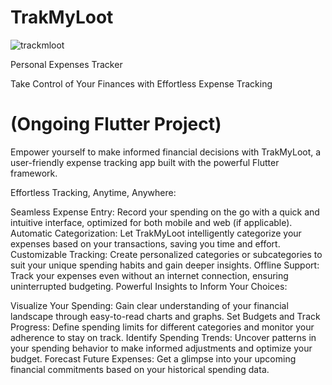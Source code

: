# TrakMyLoot

![trackmloot](https://github.com/kavindus0/TrakMyLoot/assets/126804361/ca0a0dc2-e453-4958-a56b-8e470047f9b9)

Personal Expenses Tracker

Take Control of Your Finances with Effortless Expense Tracking 
# (Ongoing Flutter Project)

 Empower yourself to make informed financial decisions with TrakMyLoot, a user-friendly expense tracking app built with the powerful Flutter framework.

 Effortless Tracking, Anytime, Anywhere:

Seamless Expense Entry: Record your spending on the go with a quick and intuitive interface, optimized for both mobile and web (if applicable).
Automatic Categorization: Let TrakMyLoot intelligently categorize your expenses based on your transactions, saving you time and effort.
Customizable Tracking: Create personalized categories or subcategories to suit your unique spending habits and gain deeper insights.
Offline Support: Track your expenses even without an internet connection, ensuring uninterrupted budgeting.
 Powerful Insights to Inform Your Choices:

Visualize Your Spending: Gain clear understanding of your financial landscape through easy-to-read charts and graphs.
Set Budgets and Track Progress: Define spending limits for different categories and monitor your adherence to stay on track.
Identify Spending Trends: Uncover patterns in your spending behavior to make informed adjustments and optimize your budget.
Forecast Future Expenses: Get a glimpse into your upcoming financial commitments based on your historical spending data.
